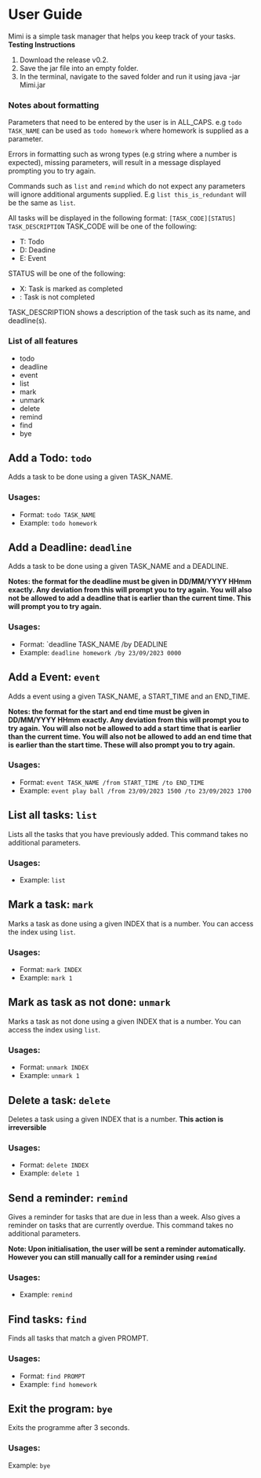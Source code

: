 # User Guide
Mimi is a simple task manager that helps you keep track of your tasks.
**Testing Instructions**
1. Download the release v0.2.
2. Save the jar file into an empty folder.
3. In the terminal, navigate to the saved folder and run it using java -jar Mimi.jar

### Notes about formatting
Parameters that need to be entered by the user is in ALL_CAPS. 
  e.g `todo TASK_NAME` can be used as `todo homework` where homework is supplied as a parameter.

Errors in formatting such as wrong types (e.g string where a number is expected), missing parameters, will result in a message displayed prompting you to try again.

Commands such as `list` and `remind` which do not expect any parameters will ignore additional arguments supplied. E.g `list this_is_redundant` will be the same as `list`.

All tasks will be displayed in the following format: `[TASK_CODE][STATUS] TASK_DESCRIPTION`
  TASK_CODE will be one of the following:
  - T: Todo
  - D: Deadine
  - E: Event

  STATUS will be one of the following:
  - X: Task is marked as completed
  -   : Task is not completed

  TASK_DESCRIPTION shows a description of the task such as its name, and deadline(s).


### List of all features
- todo
- deadline
- event
- list
- mark
- unmark
- delete
- remind
- find
- bye

## Add a Todo: `todo`

Adds a task to be done using a given TASK_NAME.

### Usages:
- Format: `todo TASK_NAME`
- Example: `todo homework`

## Add a Deadline: `deadline`

Adds a task to be done using a given TASK_NAME and a DEADLINE.

**Notes: the format for the deadline must be given in DD/MM/YYYY HHmm exactly. Any deviation from this will prompt you to try again.**
**You will also not be allowed to add a deadline that is earlier than the current time. This will prompt you to try again.**

### Usages:
- Format: `deadline TASK_NAME /by DEADLINE
- Example: `deadline homework /by 23/09/2023 0000`

## Add a Event: `event`

Adds a event using a given TASK_NAME, a START_TIME and an END_TIME.

**Notes: the format for the start and end time must be given in DD/MM/YYYY HHmm exactly. Any deviation from this will prompt you to try again.**
**You will also not be allowed to add a start time that is earlier than the current time. You will also not be allowed to add an end time that is earlier than the start time. These will also prompt you to try again.**

### Usages:
- Format: `event TASK_NAME /from START_TIME /to END_TIME`
- Example: `event play ball /from 23/09/2023 1500 /to 23/09/2023 1700`

## List all tasks: `list`

Lists all the tasks that you have previously added. This command takes no additional parameters.

### Usages:
- Example: `list`

## Mark a task: `mark`

Marks a task as done using a given INDEX that is a number. You can access the index using `list`.

### Usages:
- Format: `mark INDEX`
- Example: `mark 1`

## Mark as task as not done: `unmark`

Marks a task as not done using a given INDEX that is a number. You can access the index using `list`.

### Usages:
- Format: `unmark INDEX`
- Example: `unmark 1`

## Delete a task: `delete`

Deletes a task using a given INDEX that is a number. **This action is irreversible**

### Usages:
- Format: `delete INDEX`
- Example: `delete 1`

## Send a reminder: `remind`

Gives a reminder for tasks that are due in less than a week. Also gives a reminder on tasks that are currently overdue. This command takes no additional parameters.

**Note: Upon initialisation, the user will be sent a reminder automatically. However you can still manually call for a reminder using `remind`**

### Usages:
- Example: `remind`

## Find tasks: `find`

Finds all tasks that match a given PROMPT. 

### Usages:
- Format: `find PROMPT`
- Example: `find homework`

## Exit the program: `bye`

Exits the programme after 3 seconds.

### Usages:
Example: `bye`


